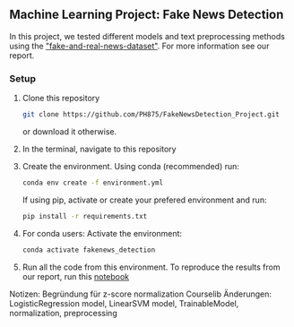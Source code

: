 ## Machine Learning Project: Fake News Detection

In this project, we tested different models and text preprocessing methods using the ["fake-and-real-news-dataset"](https://www.kaggle.com/datasets/clmentbisaillon/fake-and-real-news-dataset). For more information see our report. 


### Setup
1. Clone this repository
   ```bash
   git clone https://github.com/PH875/FakeNewsDetection_Project.git
   ```
   or download it otherwise.
2. In the terminal, navigate to this repository
3. Create the environment. Using conda (recommended) run:
   ```bash
   conda env create -f environment.yml
   ```
   If using pip, activate or create your prefered environment and run:
   ```bash
   pip install -r requirements.txt
   ```
   
4. For conda users: Activate the environment:
   ```bash
   conda activate fakenews_detection
   ```
5. Run all the code from this environment. To reproduce the results from our report, run this [notebook](fakenews_detection.ipynb)


Notizen: 
Begründung für z-score normalization
Courselib Änderungen: LogisticRegression model, LinearSVM model, TrainableModel, normalization, preprocessing

